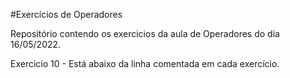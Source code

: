 #Exercícios de Operadores

Repositório contendo os exercicios da aula de Operadores do dia 16/05/2022.

Exercicio 10 - Está abaixo da linha comentada em cada exercício.
